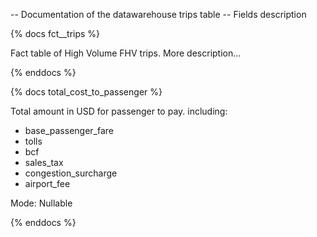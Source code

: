-- Documentation of the datawarehouse trips table
-- Fields description

{% docs fct__trips %}

Fact table of High Volume FHV trips. More description...

{% enddocs %}


{% docs total_cost_to_passenger %}

Total amount in USD for passenger to pay. including:
- base_passenger_fare
- tolls
- bcf
- sales_tax
- congestion_surcharge
- airport_fee

Mode: Nullable

{% enddocs %}